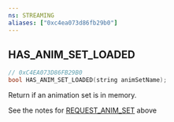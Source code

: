 ```yaml
---
ns: STREAMING
aliases: ["0xc4ea073d86fb29b0"]
---
```

## HAS_ANIM_SET_LOADED

```c
// 0xC4EA073D86FB29B0
bool HAS_ANIM_SET_LOADED(string animSetName);
```

Return if an animation set is in memory.

See the notes for [REQUEST_ANIM_SET](#_0x6EA47DAE7FAD0EED) above

